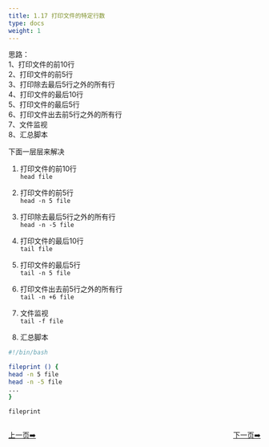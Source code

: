 ```yaml
---
title: 1.17 打印文件的特定行数                               
type: docs
weight: 1
---
```


思路：   
1、打印文件的前10行   
2、打印文件的前5行   
3、打印除去最后5行之外的所有行   
4、打印文件的最后10行   
5、打印文件的最后5行   
6、打印文件出去前5行之外的所有行   
7、文件监视   
8、汇总脚本   


下面一层层来解决   
    
1) 打印文件的前10行   
`head file`   

2) 打印文件的前5行    
`head -n 5 file`   

3) 打印除去最后5行之外的所有行   
`head -n -5 file`   

4) 打印文件的最后10行   
`tail file`   

5) 打印文件的最后5行   
`tail -n 5 file`   

6) 打印文件出去前5行之外的所有行   
`tail -n +6 file`   

7) 文件监视   
`tail -f file`   

8) 汇总脚本   
```bash
#!/bin/bash

fileprint () {
head -n 5 file   
head -n -5 file
...
}

fileprint
```   


<div style="display: flex;justify-content: space-between;align-items: center;">
<p><a href="https://books.linuxwt.com/linuxwtsbc/ChapterOne/shell8">上一页➡️</a></p>
<p><a href="https://books.linuxwt.com/linuxwtsbc/ChapterOne/shell10">下一页➡️</a></p>
</div>
